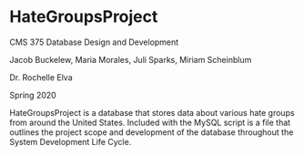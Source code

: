 # HateGroupsProject

CMS 375 Database Design and Development

Jacob Buckelew, Maria Morales, Juli Sparks, Miriam Scheinblum

Dr. Rochelle Elva

Spring 2020



HateGroupsProject is a database that stores data about various hate groups from around the United States. Included with the MySQL script is a file that outlines the project scope and development of the database throughout the System Development Life Cycle. 



